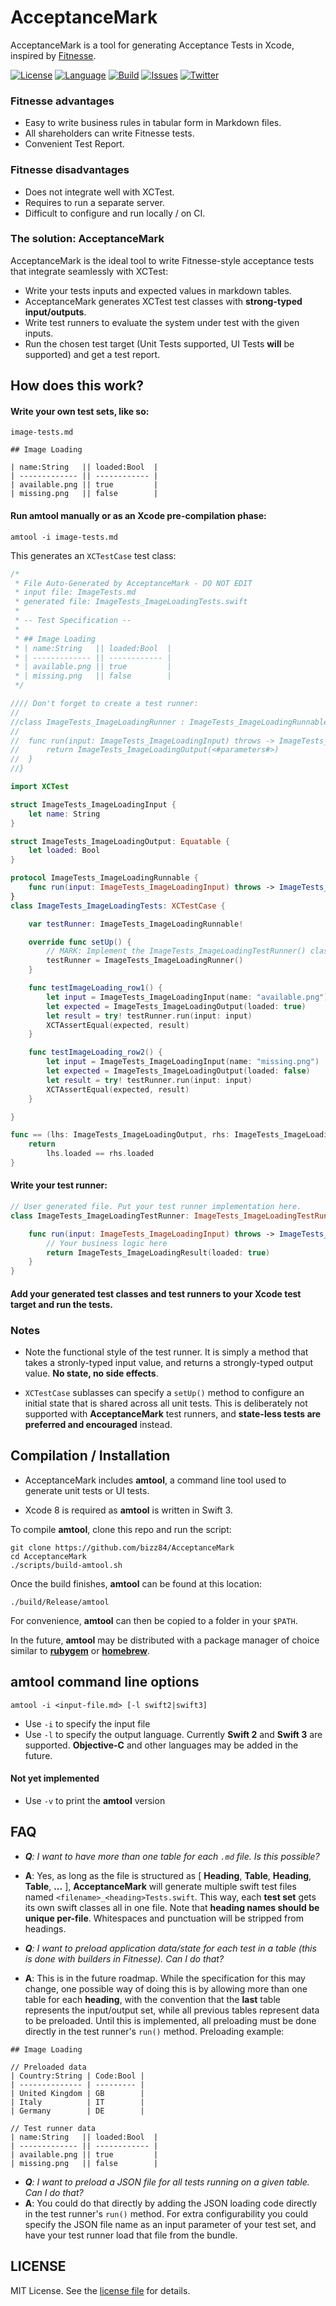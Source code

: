 # AcceptanceMark

AcceptanceMark is a tool for generating Acceptance Tests in Xcode, inspired by [Fitnesse](http://fitnesse.org/).

[![License](https://img.shields.io/badge/license-MIT-blue.svg?style=flat)](http://mit-license.org)
[![Language](http://img.shields.io/badge/language-swift-orange.svg?style=flat)](https://developer.apple.com/swift)
[![Build](https://img.shields.io/travis/bizz84/AcceptanceMark.svg?style=flat)](https://travis-ci.org/bizz84/AcceptanceMark)
[![Issues](https://img.shields.io/github/issues/bizz84/AcceptanceMark.svg?style=flat)](https://github.com/bizz84/AcceptanceMark/issues)
[![Twitter](https://img.shields.io/badge/twitter-@biz84-blue.svg?maxAge=2592000)](http://twitter.com/biz84)

### Fitnesse advantages

* Easy to write business rules in tabular form in Markdown files.
* All shareholders can write Fitnesse tests.
* Convenient Test Report.

### Fitnesse disadvantages

* Does not integrate well with XCTest.
* Requires to run a separate server.
* Difficult to configure and run locally / on CI.

### The solution: AcceptanceMark

AcceptanceMark is the ideal tool to write Fitnesse-style acceptance tests that integrate seamlessly with XCTest:

* Write your tests inputs and expected values in markdown tables.
* AcceptanceMark generates XCTest test classes with **strong-typed input/outputs**. 
* Write test runners to evaluate the system under test with the given inputs.
* Run the chosen test target (Unit Tests supported, UI Tests **will** be supported) and get a test report.

## How does this work?

#### Write your own test sets, like so:

```
image-tests.md

## Image Loading

| name:String   || loaded:Bool  |
| ------------- || ------------ |
| available.png || true         |
| missing.png   || false        |
```

#### Run **amtool** manually or as an Xcode pre-compilation phase:

```
amtool -i image-tests.md
```

This generates an `XCTestCase` test class:

```swift
/*
 * File Auto-Generated by AcceptanceMark - DO NOT EDIT
 * input file: ImageTests.md
 * generated file: ImageTests_ImageLoadingTests.swift
 *
 * -- Test Specification -- 
 *
 * ## Image Loading
 * | name:String   || loaded:Bool  |
 * | ------------- || ------------ |
 * | available.png || true         |
 * | missing.png   || false        |
 */

//// Don't forget to create a test runner: 
//
//class ImageTests_ImageLoadingRunner : ImageTests_ImageLoadingRunnable {
//
//	func run(input: ImageTests_ImageLoadingInput) throws -> ImageTests_ImageLoadingOutput {
//		return ImageTests_ImageLoadingOutput(<#parameters#>)
//	}
//}

import XCTest

struct ImageTests_ImageLoadingInput {
	let name: String
}

struct ImageTests_ImageLoadingOutput: Equatable {
	let loaded: Bool
}

protocol ImageTests_ImageLoadingRunnable {
	func run(input: ImageTests_ImageLoadingInput) throws -> ImageTests_ImageLoadingOutput
}
class ImageTests_ImageLoadingTests: XCTestCase {

	var testRunner: ImageTests_ImageLoadingRunnable!

	override func setUp() {
		// MARK: Implement the ImageTests_ImageLoadingTestRunner() class!
		testRunner = ImageTests_ImageLoadingRunner()
	}

	func testImageLoading_row1() {
		let input = ImageTests_ImageLoadingInput(name: "available.png")
		let expected = ImageTests_ImageLoadingOutput(loaded: true)
		let result = try! testRunner.run(input: input)
		XCTAssertEqual(expected, result)
	}

	func testImageLoading_row2() {
		let input = ImageTests_ImageLoadingInput(name: "missing.png")
		let expected = ImageTests_ImageLoadingOutput(loaded: false)
		let result = try! testRunner.run(input: input)
		XCTAssertEqual(expected, result)
	}

}

func == (lhs: ImageTests_ImageLoadingOutput, rhs: ImageTests_ImageLoadingOutput) -> Bool {
	return
		lhs.loaded == rhs.loaded
}
```

#### Write your test runner:

```swift
// User generated file. Put your test runner implementation here.
class ImageTests_ImageLoadingTestRunner: ImageTests_ImageLoadingTestRunnable {

    func run(input: ImageTests_ImageLoadingInput) throws -> ImageTests_ImageLoadingResult {
        // Your business logic here
        return ImageTests_ImageLoadingResult(loaded: true)
    }
}
```

#### Add your generated test classes and test runners to your Xcode test target and run the tests.

### Notes

* Note the functional style of the test runner. It is simply a method that takes a stronly-typed input value, and returns a strongly-typed output value. **No state, no side effects**.

* `XCTestCase` sublasses can specify a `setUp()` method to configure an initial state that is shared across all unit tests. This is deliberately not supported with  **AcceptanceMark** test runners, and **state-less tests are preferred and encouraged** instead.

## Compilation / Installation

* AcceptanceMark includes **amtool**, a command line tool used to generate unit tests or UI tests.

* Xcode 8 is required as **amtool** is written in Swift 3. 

To compile **amtool**, clone this repo and run the script:

```
git clone https://github.com/bizz84/AcceptanceMark
cd AcceptanceMark
./scripts/build-amtool.sh
```

Once the build finishes, **amtool** can be found at this location:

```
./build/Release/amtool
```

For convenience, **amtool** can then be copied to a folder in your `$PATH`.

In the future, **amtool** may be distributed with a package manager of choice similar to **[rubygem](https://rubygems.org/)** or **[homebrew](http://brew.sh/)**. 

## amtool command line options

```
amtool -i <input-file.md> [-l swift2|swift3]
```

* Use `-i` to specify the input file 
* Use `-l` to specify the output language. Currently **Swift 2** and **Swift 3** are supported. **Objective-C** and other languages may be added in the future.

#### Not yet implemented
* Use `-v` to print the **amtool** version


## FAQ

* _**Q**: I want to have more than one table for each `.md` file. Is this possible?_
* **A**: Yes, as long as the file is structured as [ **Heading**, **Table**, **Heading**, **Table**, **...** ], **AcceptanceMark** will generate multiple swift test files named `<filename>_<heading>Tests.swift`. This way, each **test set** gets its own swift classes all in one file. Note that **heading names should be unique per-file**. Whitespaces and punctuation will be stripped from headings.

* _**Q**: I want to preload application data/state for each test in a table (this is done with builders in Fitnesse). Can I do that?_
* **A**: This is in the future roadmap. While the specification for this may change, one possible way of doing this is by allowing more than one table for each **heading**, with the convention that the **last** table represents the input/output set, while all previous tables represent data to be preloaded.
Until this is implemented, all preloading must be done directly in the test runner's `run()` method. Preloading example:

```
## Image Loading

// Preloaded data
| Country:String | Code:Bool |
| -------------- | --------- |
| United Kingdom | GB        |
| Italy          | IT        |
| Germany        | DE        |
 
// Test runner data
| name:String   || loaded:Bool  |
| ------------- || ------------ |
| available.png || true         |
| missing.png   || false        |
```

* _**Q**: I want to preload a JSON file for all tests running on a given table. Can I do that?_
* **A**: You could do that directly by adding the JSON loading code directly in the test runner's `run()` method. For extra configurability you could specify the JSON file name as an input parameter of your test set, and have your test runner load that file from the bundle.


## LICENSE

MIT License. See the [license file](LICENSE.md) for details.

